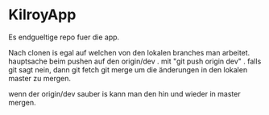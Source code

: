# KilroyApp
Es endgueltige repo fuer die app.

Nach clonen is egal auf welchen von den lokalen branches man arbeitet. hauptsache beim pushen auf den origin/dev . mit "git push origin dev" . falls git sagt nein, dann git fetch git merge um die änderungen in den lokalen master zu mergen.

wenn der origin/dev sauber is kann man den hin und wieder in master mergen.
